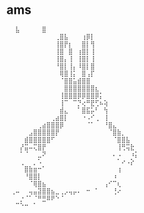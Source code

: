 # ams
⠀⠀⣧⠀⠀⠀⠀⠀⣿⠀⠀⠀⠀⠀⠀⠀⠀⠀⠀⠀
⠀⠀⠀⠀⠀⠀⠀⠀⠀⠀⠀⢀⣿⣧⠀⠀⠀⢰⡿⡇⠀⠀⠀⠀⠀⠀⠀⠀⠀⠀
⠀⠀⠀⠀⠀⠀⠀⠀⠀⠀⠀⢸⣿⡟⡆⠀⠀⣿⡇⢻⠀⠀⠀⠀⠀⠀⠀⠀⠀⠀
⠀⠀⠀⠀⠀⠀⠀⠀⠀⠀⠀⢸⣿⠀⣿⠀⢰⣿⡇⢸⠀⠀⠀⠀⠀⠀⠀⠀⠀⠀
⠀⠀⠀⠀⠀⠀⠀⠀⠀⠀⠀⢸⣿⡄⢸⠀⢸⣿⡇⢸⠀⠀⠀⠀⠀⠀⠀⠀⠀⠀
⠀⠀⠀⠀⠀⠀⠀⠀⠀⠀⠀⠘⣿⡇⢸⡄⠸⣿⡇⣿⠀⠀⠀⠀⠀⠀⠀⠀⠀⠀
⠀⠀⠀⠀⠀⠀⠀⠀⠀⠀⠀⠀⢿⣿⢸⡅⠀⣿⢠⡏⠀⠀⠀⠀⠀⠀⠀⠀⠀⠀
⠀⠀⠀⠀⠀⠀⠀⠀⠀⠀⠀⠀⠈⣿⣿⣥⣾⣿⣿⠀⠀⠀⠀⠀⠀⠀⠀⠀⠀⠀
⠀⠀⠀⠀⠀⠀⠀⠀⠀⠀⠀⠀⠀⣿⣿⣿⣿⣿⣿⣿⣆⠀⠀⠀⠀⠀⠀⠀⠀⠀
⠀⠀⠀⠀⠀⠀⠀⠀⠀⠀⠀⠀⢸⣿⣿⣿⡿⡿⣿⣿⡿⡅⠀⠀⠀⠀⠀⠀⠀⠀
⠀⠀⠀⠀⠀⠀⠀⠀⠀⠀⠀⠀⢸⠉⠀⠉⡙⢔⠛⣟⢋⠦⢵⠀⠀⠀⠀⠀⠀⠀
⠀⠀⠀⠀⠀⠀⠀⠀⠀⠀⠀⠀⣾⣄⠀⠀⠁⣿⣯⡥⠃⠀⢳⠀⠀⠀⠀⠀⠀⠀
⠀⠀⠀⠀⠀⠀⠀⠀⠀⠀⢀⣴⣿⡇⠀⠀⠀⠐⠠⠊⢀⠀⢸⠀⠀⠀⠀⠀⠀⠀
⠀⠀⠀⠀⠀⠀⠀⢀⣴⣿⣿⣿⡿⠀⠀⠀⠀⠀⠈⠁⠀⠀⠘⣿⣄⠀⠀⠀⠀⠀
⠀⠀⠀⠀⠀⣠⣿⣿⣿⣿⣿⡟⠀⠀⠀⠀⠀⠀⠀⠀⠀⠀⠀⠈⣿⣷⡀⠀⠀⠀
⠀⠀⠀⠀⣾⣿⣿⣿⣿⣿⠋⠀⠀⠀⠀⠀⠀⠀⠀⠀⠀⠀⠀⠀⠈⣿⣿⣧⠀⠀
⠀⠀⠀⡜⣭⠤⢍⣿⡟⠀⠀⠀⠀⠀⠀⠀⠀⠀⠀⠀⠀⠀⠀⠀⠀⢸⢛⢭⣗⠀
⠀⠀⠀⠁⠈⠀⠀⣀⠝⠀⠀⠀⠀⠀⠀⠀⠀⠀⠀⠀⠀⠀⠀⠀⠄⠠⠀⠀⠰⡅
⠀⠀⠀⢀⠀⠀⡀⠡⠀⠀⠀⠀⠀⠀⠀⠀⠀⠀⠀⠀⠀⠀⠀⠀⠀⠁⠔⠠⡕⠀
⠀⠀⠀⠀⣿⣷⣶⠒⠁⠀⠀⠀⠀⠀⠀⠀⠀⠀⠀⠀⠀⠀⠀⠀⠀⢰⠀⠀⠀⠀
⠀⠀⠀⠀⠘⣿⣿⡇⠀⠀⠀⠀⠀⠀⠀⠀⠀⠀⠀⠀⠀⠀⠀⠀⠰⠀⠀⠀⠀⠀
⠀⠀⠀⠀⠀⠈⢿⣿⣦⠀⠀⠀⠀⠀⠀⠀⠀⠀⠀⠀⠀⠀⢠⠊⠉⢆⠀⠀⠀⠀
⠀⢀⠤⠀⠀⢤⣤⣽⣿⣿⣦⣀⢀⡠⢤⡤⠄⠀⠒⠀⠁⠀⠀⠀⢘⠔⠀⠀⠀⠀
⠀⠀⠀⡐⠈⠁⠈⠛⣛⠿⠟⠑⠈⠀⠀⠀⠀⠀⠀⠀⠀⠀⠀⠀⠀⠀⠀⠀⠀⠀
⠀⠀⠉⠑⠒⠀⠁⠀⠀⠀⠀⠀⠀⠀⠀⠀⠀⠀⠀⠀⠀⠀⠀⠀⠀⠀⠀⠀⠀
